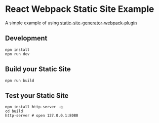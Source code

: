 # React Webpack Static Site Example

A simple example of using [static-site-generator-webpack-plugin](https://github.com/markdalgleish/static-site-generator-webpack-plugin)

## Development

    npm install
    npm run dev

## Build your Static Site

    npm run build

## Test your Static Site

    npm install http-server -g
    cd build
    http-server # open 127.0.0.1:8080
